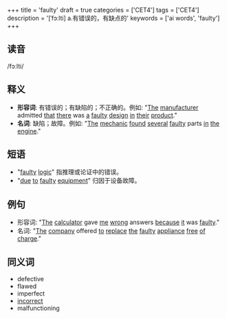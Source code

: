 +++
title = 'faulty'
draft = true
categories = ['CET4']
tags = ['CET4']
description = '[ˈfɔːlti] a.有错误的，有缺点的'
keywords = ['ai words', 'faulty']
+++

## 读音
/fɔːlti/

## 释义
- **形容词**: 有错误的；有缺陷的；不正确的。例如: "[The](/post/the/) [manufacturer](/post/manufacturer/) admitted [that](/post/that/) [there](/post/there/) was [a](/post/a/) [faulty](/post/faulty/) [design](/post/design/) [in](/post/in/) [their](/post/their/) [product](/post/product/)."
- **名词**: 缺陷；故障。例如: "[The](/post/the/) [mechanic](/post/mechanic/) [found](/post/found/) [several](/post/several/) [faulty](/post/faulty/) parts [in](/post/in/) [the](/post/the/) [engine](/post/engine/)."

## 短语
- "[faulty](/post/faulty/) [logic](/post/logic/)" 指推理或论证中的错误。
- "[due](/post/due/) [to](/post/to/) [faulty](/post/faulty/) [equipment](/post/equipment/)" 归因于设备故障。

## 例句
- 形容词: "[The](/post/the/) [calculator](/post/calculator/) gave [me](/post/me/) [wrong](/post/wrong/) answers [because](/post/because/) [it](/post/it/) was [faulty](/post/faulty/)."
- 名词: "[The](/post/the/) [company](/post/company/) offered [to](/post/to/) [replace](/post/replace/) [the](/post/the/) [faulty](/post/faulty/) [appliance](/post/appliance/) [free](/post/free/) [of](/post/of/) [charge](/post/charge/)."

## 同义词
- defective
- flawed
- imperfect
- [incorrect](/post/incorrect/)
- malfunctioning

